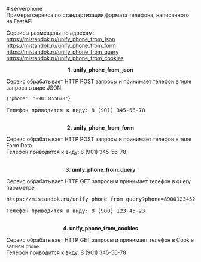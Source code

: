 <p># serverphone<br />Примеры сервиса по стандартизации формата телефона, написанного на FastAPI</p>
<p>Сервисы размещены по адресам:<br /><a href="https://mistandok.ru/unify_phone_from_json">https://mistandok.ru/unify_phone_from_json</a><br /><a href="https://mistandok.ru/unify_phone_from_form">https://mistandok.ru/unify_phone_from_form</a><br /><a href="https://mistandok.ru/unify_phone_from_query">https://mistandok.ru/unify_phone_from_query</a><br /><a href="https://mistandok.ru/unify_phone_from_cookies">https://mistandok.ru/unify_phone_from_cookies</a></p>
<p style="text-align: center;"><strong>1.&nbsp;unify_phone_from_json</strong></p>
<p>Сервис&nbsp;обрабатывает&nbsp;HTTP POST запросы и&nbsp;принимает телефон&nbsp;в теле запроса в виде JSON:</p>
<pre><code class="language-json hljs">{<span class="hljs-attr">"phone"</span>: <span class="hljs-string">"89013455678"</span>}</code><br /><br />Телефон приводится к виду: 8 (901) 345-56-78<br /><br /></pre>
<p style="text-align: center;"><strong>2.&nbsp;unify_phone_from_form</strong></p>
<p><span>Сервис&nbsp;обрабатывает&nbsp;HTTP POST запросы и&nbsp;принимает телефон&nbsp;в теле Form Data.</span><br />Телефон приводится к виду: 8 (901) 345-56-78<br /><br /></p>
<p style="text-align: center;"><strong>3.&nbsp;unify_phone_from_query</strong></p>
<p>Сервис&nbsp;обрабатывает&nbsp;HTTP GET запросы и&nbsp;принимает телефон&nbsp;в query параметре:</p>
<pre>https://mistandok.ru/unify_phone_from_query?phone=89001234523<br /><br />Телефон приводится к виду: <span>8 (900) 123-45-23</span><br /><br /></pre>
<p style="text-align: center;"><strong>4.&nbsp;unify_phone_from_cookies</strong></p>
<p><span>Сервис&nbsp;обрабатывает&nbsp;HTTP GET запросы и&nbsp;принимает телефон&nbsp;в Cookie записи&nbsp;</span><code>phone</code><br />Телефон приводится к виду: 8 (901) 345-56-78</p>
<p></p>
